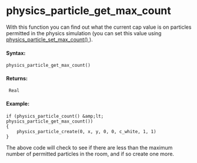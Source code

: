# physics_particle_get_max_count

With this function you can find out what the current cap value is on
particles permitted in the physics simulation (you can set this value
using [ physics_particle_set_max_count()
](physics_particle_set_max_count) ).

#### Syntax:

``` gml
physics_particle_get_max_count()
```

#### Returns:

``` gml
 Real
```

#### Example:

``` gml
if (physics_particle_count() &amp;lt; physics_particle_get_max_count())
{
    physics_particle_create(0, x, y, 0, 0, c_white, 1, 1)
}
```

The above code will check to see if there are less than the maximum
number of permitted particles in the room, and if so create one more.
